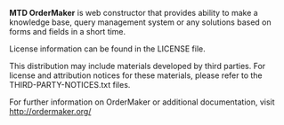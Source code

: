 <strong>MTD OrderMaker</strong>  is web constructor that provides ability to make a knowledge base, query management system or any solutions based on forms and fields in a short time.

License information can be found in the LICENSE file.

This distribution may include materials developed by third parties.
For license and attribution notices for these materials,
please refer to the THIRD-PARTY-NOTICES.txt files.

For further information  on OrderMaker or additional documentation, visit http://ordermaker.org/




